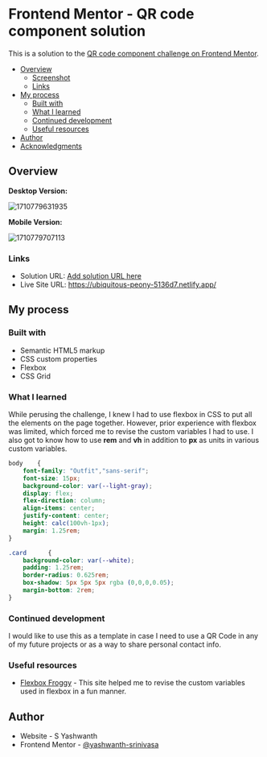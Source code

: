 # Frontend Mentor - QR code component solution

This is a solution to the [QR code component challenge on Frontend Mentor](https://www.frontendmentor.io/challenges/qr-code-component-iux_sIO_H).

- [Overview](#overview)
  - [Screenshot](#screenshot)
  - [Links](#links)
- [My process](#my-process)
  - [Built with](#built-with)
  - [What I learned](#what-i-learned)
  - [Continued development](#continued-development)
  - [Useful resources](#useful-resources)
- [Author](#author)
- [Acknowledgments](#acknowledgments)

## Overview

**Desktop Version:**

![1710779631935](images/1710779631935.png)

**Mobile Version:**

![1710779707113](images/1710779707113.png)

### Links

- Solution URL: [Add solution URL here](https://your-solution-url.com)
- Live Site URL: https://ubiquitous-peony-5136d7.netlify.app/

## My process

### Built with

- Semantic HTML5 markup
- CSS custom properties
- Flexbox
- CSS Grid

### What I learned

While perusing the challenge, I knew I had to use flexbox in CSS to put all the elements on the page together. However, prior experience with flexbox was limited, which forced me to revise the custom variables I had to use. I also got to know how to use **rem** and **vh** in addition to **px** as units in various custom variables.

```css
body    {
    font-family: "Outfit","sans-serif";
    font-size: 15px;
    background-color: var(--light-gray);
    display: flex;
    flex-direction: column;
    align-items: center;
    justify-content: center;
    height: calc(100vh-1px);
    margin: 1.25rem;
}
```

```css
.card      {
    background-color: var(--white);
    padding: 1.25rem;
    border-radius: 0.625rem;
    box-shadow: 5px 5px 5px rgba (0,0,0,0.05);
    margin-bottom: 2rem;
}
```

### Continued development

I would like to use this as a template in case I need to use a QR Code in any of my future projects or as a way to share personal contact info.

### Useful resources

- [Flexbox Froggy](https://flexboxfroggy.com/) - This site helped me to revise the custom variables used in flexbox in a fun manner.

## Author

- Website - S Yashwanth
- Frontend Mentor - [@yashwanth-srinivasa](https://www.frontendmentor.io/profile/yashwanth-srinivasa)
